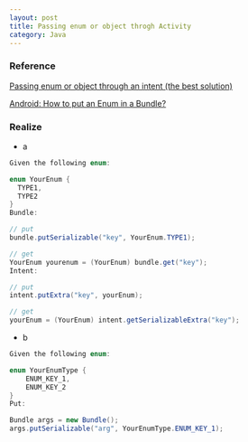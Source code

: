 ```yaml
---
layout: post
title: Passing enum or object throgh Activity 
category: Java
---
```


### Reference

[Passing enum or object through an intent (the best solution)](http://stackoverflow.com/questions/2836256/passing-enum-or-object-through-an-intent-the-best-solution)

[Android: How to put an Enum in a Bundle?](http://stackoverflow.com/questions/3293020/android-how-to-put-an-enum-in-a-bundle)

### Realize
 - a

```Java
Given the following enum:

enum YourEnum {
  TYPE1,
  TYPE2
}
Bundle:

// put
bundle.putSerializable("key", YourEnum.TYPE1);

// get 
YourEnum yourenum = (YourEnum) bundle.get("key");
Intent:

// put
intent.putExtra("key", yourEnum);

// get
yourEnum = (YourEnum) intent.getSerializableExtra("key");
```

 - b

```Java
Given the following enum:

enum YourEnumType {
    ENUM_KEY_1, 
    ENUM_KEY_2
}
Put:

Bundle args = new Bundle();
args.putSerializable("arg", YourEnumType.ENUM_KEY_1);
```

